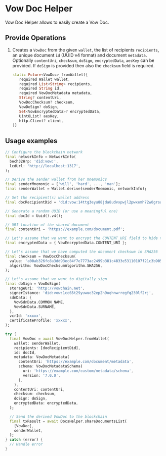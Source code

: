 # Vow Doc Helper

Vow Doc Helper allows to easily create a Vow Doc.

## Provide Operations

1. Creates a `VowDoc` from the given `wallet`, the list of recipients `recipients`, an unique document `id` (UUID v4 format) and document `metadata`. Optionally `contentUri`, `checksum`, `doSign`, `encryptedData`, `aesKey` can be provided. If `doSign` is provided then also the `checksum` field is required.

   ```dart
   static Future<VowDoc> fromWallet({
      required Wallet wallet,
      required List<String> recipients,
      required String id,
      required VowDocMetadata metadata,
      String? contentUri,
      VowDocChecksum? checksum,
      VowDoSign? doSign,
      Set<VowEncryptedData>? encryptedData,
      Uint8List? aesKey,
      http.Client? client,
   })
   ```

## Usage examples

```dart
// Configure the blockchain network
final networkInfo = NetworkInfo(
  bech32Hrp: 'did:vow:',
  lcdUrl: 'http://localhost:1317',
);

// Derive the sender wallet from her mnemonics
final senderMnemonic = ['will', 'hard', ..., 'man'];
final senderWallet = Wallet.derive(senderMnemonic, networkInfo);

// Get the recipient(s) wallet address
final docRecipientDid = 'did:vow:14ttg3eyu88jda8udvxpwjl2pwxemh72w0grsau';

// Generate a random UUID (or use a meaningful one)
final docId = Uuid().v4();

// URI location of the shared document
final contentUri = 'https://example.com/document.pdf';

// Let's assume that we want to encrypt the CONTENT_URI field to hide the document location in the resulting transaction
final encryptedData = { VowEncryptedData.CONTENT_URI };

// Let's assume that we have computed the document checksum in SHA256
final checksum = VowDocChecksum(
  value: 'a00ab326fc8a3dd93ec84f7e7773ac2499b381c4833e53110107f21c3b90509c',
  algorithm: VowDocChecksumAlgorithm.SHA256,
);

// Let's assume that we want to digitally sign
final doSign = VowDoSign(
  storageUri: 'http://vowchain.net',
  signerIstance: 'did:vow:1cc65t29yuwuc32ep2h9uqhnwrregfq230lf2rj',
  sdnData: {
    VowSdnData.COMMON_NAME,
    VowSdnData.SURNAME,
  },
  vcrId: 'xxxxx',
  certificateProfile: 'xxxxx',
);

try {
  final VowDoc = await VowDocHelper.fromWallet(
    wallet: senderWallet,
    recipients: [docRecipientDid],
    id: docId,
    metadata: VowDocMetadata(
      contentUri: 'https://example.com/document/metadata',
      schema: VowDocMetadataSchema(
        uri: 'https://example.com/custom/metadata/schema',
        version: '7.0.0',
      ),
    ),
    contentUri: contentUri,
    checksum: checksum,
    doSign: doSign,
    encryptedData: encryptedData,
  );

  // Send the derived VowDoc to the blockchain
  final txResult = await DocsHelper.shareDocumentsList(
    [VowDoc],
    senderWallet,
  );
} catch (error) {
  // Handle error
}
```
